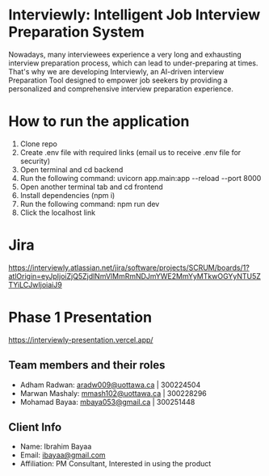 # Interviewly: Intelligent Job Interview Preparation System

Nowadays, many interviewees experience a very long and exhausting interview preparation process, which can lead to under-preparing at times. That's why we are developing Interviewly, an AI-driven interview Preparation Tool designed to empower job seekers by providing a personalized and comprehensive interview preparation experience.

# How to run the application
1. Clone repo
2. Create .env file with required links (email us to receive .env file for security)
3. Open terminal and cd backend
4. Run the following command: uvicorn app.main:app --reload --port 8000
5. Open another terminal tab and cd frontend
6. Install dependencies (npm i)
7. Run the following command: npm run dev
8. Click the localhost link

# Jira
https://interviewly.atlassian.net/jira/software/projects/SCRUM/boards/1?atlOrigin=eyJpIjoiZjQ5ZjdlNmVlMmRmNDJmYWE2MmYyMTkwOGYyNTU5ZTYiLCJwIjoiaiJ9 

# Phase 1 Presentation
https://interviewly-presentation.vercel.app/ 

## Team members and their roles

* Adham Radwan: aradw009@uottawa.ca | 300224504
* Marwan Mashaly: mmash102@uottawa.ca | 300228296
* Mohamad Bayaa: mbaya053@gmail.ca | 300251448

## Client Info

* Name: Ibrahim Bayaa
* Email: ibayaa@gmail.com
* Affiliation: PM Consultant, Interested in using the product

